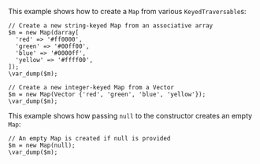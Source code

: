 This example shows how to create a `Map` from various `KeyedTraversable`s:

```basic-usage.php
// Create a new string-keyed Map from an associative array
$m = new Map(darray[
  'red' => '#ff0000',
  'green' => '#00ff00',
  'blue' => '#0000ff',
  'yellow' => '#ffff00',
]);
\var_dump($m);

// Create a new integer-keyed Map from a Vector
$m = new Map(Vector {'red', 'green', 'blue', 'yellow'});
\var_dump($m);
```

This example shows how passing `null` to the constructor creates an empty `Map`:

```null-empty.php
// An empty Map is created if null is provided
$m = new Map(null);
\var_dump($m);
```
